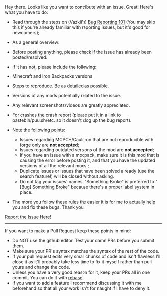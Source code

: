 Hey there. Looks like you want to contribute with an issue. Great! Here's what you have to do:

* Read through the steps on (Vazkii's) [Bug Reporting 101](http://vazkii.us/br101/) (You may skip this if you're already familiar with reporting issues, but it's good for newcomers);

* As a general overview:
 * Before posting anything, please check if the issue has already been posted/resolved.
 * If it has not, please include the following:
  * Minecraft and Iron Backpacks versions
  * Steps to reproduce. Be as detailed as possible.
  * Versions of any mods potentially related to the issue.
  * Any relevant screenshots/videos are greatly appreciated.
  * For crashes the crash report (please put it in a link to pastebin/puu.sh/etc. so it doesn't clog up the bug report).

* Note the following points:
  * Issues regarding MCPC+/Cauldron that are not reproducible with forge only are **not accepted**;
  * Issues regarding outdated versions of the mod are **not accepted**;
  * If you have an issue with a modpack, make sure it is this mod that is causing the error before posting it, and that you have the updated versions of all the relevant mods.;
  * Duplicate issues or issues that have been solved already (use the search feature!) will be closed without asking.
  * Do not tag your issues' names. "Something Broke" is preferred to "[Bug] Something Broke"  because there's a proper label system in place.

* The more you follow these rules the easier it is for me to actually help you and fix these bugs. Thank you!

[Report the Issue Here](https://github.com/gr8pefish/IronBackpacks/issues)!

---

If you want to make a Pull Request keep these points in mind:
* Do NOT use the github editor. Test your damn PRs before you submit them.
* Make sure your PR's syntax matches the syntax of the rest of the code.
* If your pull request edits very small chunks of code and isn't flawless I'll close it as it'll probably take less time to fix it myself rather than pull yours and change the code.
* Unless you have a very good reason for it, keep your PRs all in one commit. You can do it with [rebase](https://git-scm.com/docs/git-rebase).
* If you want to add a feature I recommend discussing it with me beforehand so that all your work isn't for naught if I have to deny it.